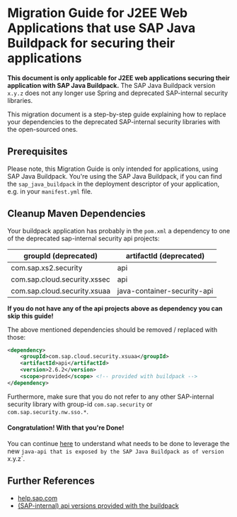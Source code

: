 # Migration Guide for J2EE Web Applications that use SAP Java Buildpack for securing their applications


**This document is only applicable for J2EE web applications securing their application with SAP Java Buildpack.** The SAP Java Buildpack version `x.y.z` does not any longer use Spring and deprecated SAP-internal security libraries. 

This migration document is a step-by-step guide explaining how to replace your dependencies to the deprecated SAP-internal security libraries with the open-sourced ones.

## Prerequisites

Please note, this Migration Guide is only intended for applications, using SAP Java Buildpack. You're using the SAP Java Buildpack, if you can find the `sap_java_buildpack` in the deployment descriptor of your application, e.g. in your `manifest.yml` file.


## Cleanup Maven Dependencies <a name="maven"></a>

Your buildpack application has probably in the `pom.xml` a dependency to one of the deprecated sap-internal security api projects:

groupId (deprecated) | artifactId (deprecated) 
--- | --- 
com.sap.xs2.security | api 
com.sap.cloud.security.xssec | api 
com.sap.cloud.security.xsuaa | java-container-security-api 

**If you do not have any of the api projects above as dependency you can skip this guide!**

The above mentioned dependencies should be removed / replaced with those:

```xml
<dependency>
    <groupId>com.sap.cloud.security.xsuaa</groupId>
    <artifactId>api</artifactId>
    <version>2.6.2</version>
    <scope>provided</scope> <!-- provided with buildpack -->
</dependency>
```

Furthermore, make sure that you do not refer to any other SAP-internal security library with group-id `com.sap.security` or `com.sap.security.nw.sso.*`. 

#### Congratulation! With that you're Done!
You can continue [here](Migration_SAPJavaBuildpackProjects_V2.md) to understand what needs to be done to leverage the new `java-api that is exposed by the SAP Java Buildpack as of version `x.y.z`.


## Further References
- [help.sap.com](https://help.sap.com/viewer/65de2977205c403bbc107264b8eccf4b/Cloud/en-US/ead7ee64f96f4c42bacbf0ae23d4135b.html)
- [(SAP-internal) api versions provided with the buildpack](https://wiki.wdf.sap.corp/wiki/display/xs2java/Component+Versions)


